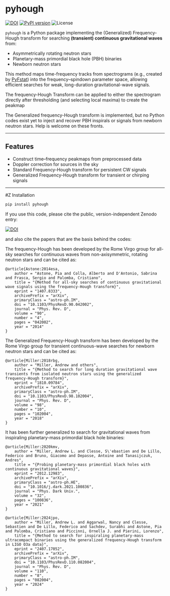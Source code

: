 # pyhough

[![DOI](https://zenodo.org/badge/753611572.svg)](https://doi.org/10.5281/zenodo.15512454)
[![PyPI version](https://badge.fury.io/py/pyhough.svg)](https://pypi.org/project/pyhough/)
![License](https://img.shields.io/github/license/yourusername/pyhough)

`pyhough` is a Python package implementing the (Generalized) Frequency-Hough transform for searching **(transient) continuous gravitational waves** from:

- Asymmetrically rotating neutron stars
- Planetary-mass primordial black hole (PBH) binaries
- Newborn neutron stars

This method maps time-frequency tracks from spectrograms (e.g., created by [PyFstat](https://github.com/PyFstat/PyFstat)) into the frequency–spindown parameter space, allowing efficient searches for weak, long-duration gravitational-wave signals.

The frequency-Hough Transform can be applied to either the spectrogram directly after thresholding (and selecting local maxima) to create the peakmap

The Generalized frequency-Hough transform is implemented, but no Python codes exist yet to inject and recover PBH inspirals or signals from newborn neutron stars. Help is welcome on these fronts.

---

## Features

- Construct time–frequency peakmaps from preprocessed data
- Doppler correction for sources in the sky
- Standard Frequency-Hough transform for persistent CW signals
- Generalized Frequency-Hough transform for transient or chirping signals

---

#Z Installation

```bash
pip install pyhough
```

If you use this code, please cite the public, version-independent Zenodo entry: 

[![DOI](https://zenodo.org/badge/753611572.svg)](https://doi.org/10.5281/zenodo.15512454)

and also cite the papers that are the basis behind the codes:

The frequency-Hough has been developed by the Rome Virgo group for all-sky searches for continuous waves from non-axisymmetric, rotating neutron stars and can be cited as:
```
@article{Astone:2014esa,
    author = "Astone, Pia and Colla, Alberto and D'Antonio, Sabrina and Frasca, Sergio and Palomba, Cristiano",
    title = "{Method for all-sky searches of continuous gravitational wave signals using the frequency-Hough transform}",
    eprint = "1407.8333",
    archivePrefix = "arXiv",
    primaryClass = "astro-ph.IM",
    doi = "10.1103/PhysRevD.90.042002",
    journal = "Phys. Rev. D",
    volume = "90",
    number = "4",
    pages = "042002",
    year = "2014"
}
```

The Generalized Frequency-Hough transform has been developed by the Rome Virgo group for transient continuous-wave searches for newborn neutron stars and can be cited as:

```
@article{Miller:2018rbg,
    author = "Miller, Andrew and others",
    title = "{Method to search for long duration gravitational wave transients from isolated neutron stars using the generalized frequency-Hough transform}",
    eprint = "1810.09784",
    archivePrefix = "arXiv",
    primaryClass = "astro-ph.IM",
    doi = "10.1103/PhysRevD.98.102004",
    journal = "Phys. Rev. D",
    volume = "98",
    number = "10",
    pages = "102004",
    year = "2018"
}
```

It has been further generalized to search for gravitational waves from inspiraling planetary-mass primordial black hole binaries:

```
@article{Miller:2020kmv,
    author = "Miller, Andrew L. and Clesse, S\'ebastien and De Lillo, Federico and Bruno, Giacomo and Depasse, Antoine and Tanasijczuk, Andres",
    title = "{Probing planetary-mass primordial black holes with continuous gravitational waves}",
    eprint = "2012.12983",
    archivePrefix = "arXiv",
    primaryClass = "astro-ph.HE",
    doi = "10.1016/j.dark.2021.100836",
    journal = "Phys. Dark Univ.",
    volume = "32",
    pages = "100836",
    year = "2021"
}

@article{Miller:2024jpo,
    author = "Miller, Andrew L. and Aggarwal, Nancy and Clesse, Sebastien and De Lillo, Federico and Sachdev, Surabhi and Astone, Pia and Palomba, Cristiano and Piccinni, Ornella J. and Pierini, Lorenzo",
    title = "{Method to search for inspiraling planetary-mass ultracompact binaries using the generalized frequency-Hough transform in LIGO O3a data}",
    eprint = "2407.17052",
    archivePrefix = "arXiv",
    primaryClass = "astro-ph.IM",
    doi = "10.1103/PhysRevD.110.082004",
    journal = "Phys. Rev. D",
    volume = "110",
    number = "8",
    pages = "082004",
    year = "2024"
}
```

